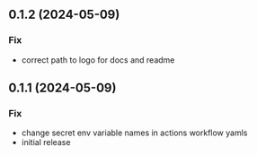 ## 0.1.2 (2024-05-09)

### Fix

- correct path to logo for docs and readme

## 0.1.1 (2024-05-09)

### Fix

- change secret env variable names in actions workflow yamls
- initial release
